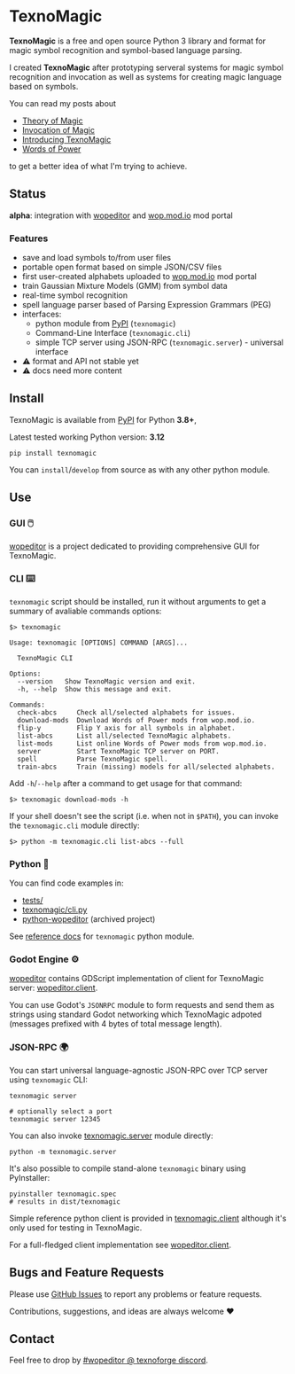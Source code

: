 # TexnoMagic

**TexnoMagic** is a free and open source Python 3 library and format for magic
symbol recognition and symbol-based language parsing.

I created **TexnoMagic** after prototyping serveral systems for magic
symbol recognition and invocation as well as systems for creating magic
language based on symbols.

You can read my posts about

* [Theory of Magic](https://texnoforge.dev/words-of-power-devlog-1-theory-of-magic.html)
* [Invocation of Magic](https://texnoforge.dev/words-of-power-devlog-2-invocation-of-magic.html)
* [Introducing TexnoMagic](https://texnoforge.dev/n/words-of-power-devlog-6-introducing-texnomagic/)
* [Words of Power](https://texnoforge.dev/words-of-power/)

to get a better idea of what I'm trying to achieve.


## Status

**alpha**: integration with [wopeditor] and [wop.mod.io] mod portal

### Features

- save and load symbols to/from user files
- portable open format based on simple JSON/CSV files
- first user-created alphabets uploaded to [wop.mod.io] mod portal
- train Gaussian Mixture Models (GMM) from symbol data
- real-time symbol recognition
- spell language parser based of Parsing Expression Grammars (PEG)
- interfaces:
    - python module from [PyPI] (`texnomagic`)
    - Command-Line Interface (`texnomagic.cli`)
    - simple TCP server using JSON-RPC (`texnomagic.server`) - universal interface
- ⚠ format and API not stable yet
- ⚠ docs need more content


## Install

TexnoMagic is available from [PyPI] for Python **3.8+**,

Latest tested working Python version: **3.12**

```
pip install texnomagic
```

You can `install`/`develop` from source as with any other python module.


## Use

### GUI 🖱️

[wopeditor] is a project dedicated to providing comprehensive GUI for
TexnoMagic.

### CLI ⌨️

`texnomagic` script should be installed, run it without arguments to get a
summary of avaliable commands options:

```
$> texnomagic

Usage: texnomagic [OPTIONS] COMMAND [ARGS]...

  TexnoMagic CLI

Options:
  --version   Show TexnoMagic version and exit.
  -h, --help  Show this message and exit.

Commands:
  check-abcs     Check all/selected alphabets for issues.
  download-mods  Download Words of Power mods from wop.mod.io.
  flip-y         Flip Y axis for all symbols in alphabet.
  list-abcs      List all/selected TexnoMagic alphabets.
  list-mods      List online Words of Power mods from wop.mod.io.
  server         Start TexnoMagic TCP server on PORT.
  spell          Parse TexnoMagic spell.
  train-abcs     Train (missing) models for all/selected alphabets.
```

Add `-h`/`--help` after a command to get usage for that command:

```
$> texnomagic download-mods -h
```

If your shell doesn't see the script (i.e. when not in `$PATH`), you can invoke
the `texnomagic.cli` module directly:

```
$> python -m texnomagic.cli list-abcs --full
```

### Python 🐍

You can find code examples in:

* [tests/](https://github.com/texnoforge/texnomagic/tree/master/tests)
* [texnomagic/cli.py](https://github.com/texnoforge/texnomagic/blob/master/texnomagic/cli.py)
* [python-wopeditor](https://github.com/texnoforge/python-wopeditor/blob/master/wopeditor/wopeditor.py) (archived project)

See [reference docs] for `texnomagic` python module.

### Godot Engine ⚙️

[wopeditor] contains GDScript implementation of client for TexnoMagic
server: [wopeditor.client].

You can use Godot's `JSONRPC` module to form requests and send them as strings
using standard Godot networking which TexnoMagic adpoted (messages prefixed with
4 bytes of total message length).


### JSON-RPC 🌍

You can start universal language-agnostic JSON-RPC over TCP server using `texnomagic` CLI:

```
texnomagic server

# optionally select a port
texnomagic server 12345
```

You can also invoke [texnomagic.server] module directly:

```
python -m texnomagic.server
```

It's also possible to compile stand-alone `texnomagic` binary using PyInstaller:

```
pyinstaller texnomagic.spec
# results in dist/texnomagic
```

Simple reference python client is provided in [texnomagic.client] although it's
only used for testing in TexnoMagic.

For a full-fledged client implementation see [wopeditor.client].


## Bugs and Feature Requests

Please use [GitHub Issues](https://github.com/texnoforge/texnomagic/issues)
to report any problems or feature requests.

Contributions, suggestions, and ideas are always welcome ♥


## Contact

Feel free to drop by
[#wopeditor @ texnoforge discord](https://discord.gg/Dq3vaeg3pG).


[reference docs]: https://texnoforge.github.io/texnomagic/reference/texnomagic/
[wopeditor]: https://texnoforge.github.io/wopeditor/
[texnomagic.client]: https://github.com/texnoforge/texnomagic/blob/master/texnomagic/client.py
[texnomagic.server]: https://github.com/texnoforge/texnomagic/blob/master/texnomagic/server.py
[wopeditor.client]: https://github.com/texnoforge/wopeditor/blob/master/texnomagic/client.gd
[PyPI]: https://pypi.org/project/texnomagic/
[wop.mod.io]: https://wop.mod.io
